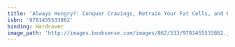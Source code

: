 ```yaml
---
title: 'Always Hungry?: Conquer Cravings, Retrain Your Fat Cells, and Lose Weight Permanently'
isbn: '9781455533862'
binding: Hardcover
image_path: 'http://images.booksense.com/images/862/533/9781455533862.jpg'
---
```


